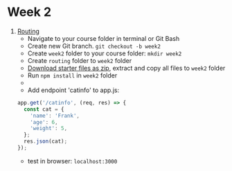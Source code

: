 # Week 2
1. [Routing](https://expressjs.com/en/guide/routing.html)
   * Navigate to your course folder in terminal or Git Bash
   * Create new Git branch. `git checkout -b week2`
   * Create `week2` folder to your course folder: `mkdir week2`
   * Create `routing` folder to `week2` folder
   * [Download starter files as zip](https://github.com/ilkkamtk/wop-starters/tree/week2-1), extract and copy all files to `week2` folder
   * Run `npm install` in `week2` folder
   * 
   * Add endpoint 'catinfo' to app.js: 
   ```javascript
   app.get('/catinfo', (req, res) => {
     const cat = {
       'name': 'Frank',
       'age': 6,
       'weight': 5,
     };
     res.json(cat);
   });
   ```
   * test in browser: `localhost:3000`